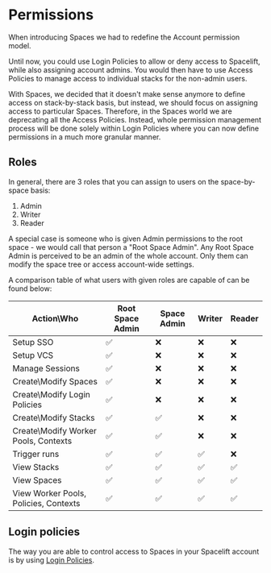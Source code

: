 # Permissions

When introducing Spaces we had to redefine the Account permission model.

Until now, you could use Login Policies to allow or deny access to Spacelift, while also assigning account admins.
You would then have to use Access Policies to manage access to individual stacks for the non-admin users.

With Spaces, we decided that it doesn't make sense anymore to define access on stack-by-stack basis, but instead, we should focus on assigning access to particular Spaces.
Therefore, in the Spaces world we are deprecating all the Access Policies.
Instead, whole permission management process will be done solely within Login Policies where you can now define permissions in a much more granular manner.

## Roles

In general, there are 3 roles that you can assign to users on the space-by-space basis:
1. Admin
1. Writer
1. Reader

A special case is someone who is given Admin permissions to the root space - we would call that person a "Root Space Admin".
Any Root Space Admin is perceived to be an admin of the whole account. Only them can modify the space tree or access account-wide settings.

A comparison table of what users with given roles are capable of can be found below:

| Action\Who                            | Root Space Admin | Space Admin | Writer | Reader |
|---------------------------------------|------------------|-------------|--------|--------|
| Setup SSO                             | ✅                | ❌           | ❌      | ❌      |
| Setup VCS                             | ✅                | ❌           | ❌      | ❌      |
| Manage Sessions                       | ✅                | ❌           | ❌      | ❌      |
| Create\Modify Spaces                  | ✅                | ❌           | ❌      | ❌      |
| Create\Modify Login Policies          | ✅                | ❌           | ❌      | ❌      |
| Create\Modify Stacks                  | ✅                | ✅           | ❌      | ❌      |
| Create\Modify Worker Pools, Contexts  | ✅                | ✅           | ❌      | ❌      |
| Trigger runs                          | ✅                | ✅           | ✅      | ❌      |
| View Stacks                           | ✅                | ✅           | ✅      | ✅      |
| View Spaces                           | ✅                | ✅           | ✅      | ✅      |
| View Worker Pools, Policies, Contexts | ✅                | ✅           | ✅      | ✅      |



## Login policies

The way you are able to control access to Spaces in your Spacelift account is by using [Login Policies](TODO://URL).



